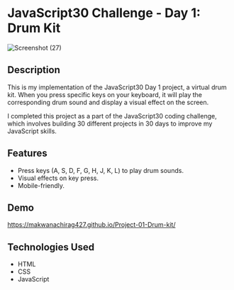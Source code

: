 # JavaScript30 Challenge - Day 1: Drum Kit

![Screenshot (27)](https://github.com/makwanachirag427/Project-01-Drum-kit/assets/128345607/6a1b4360-5af2-4ea0-a0f9-73f4c64a6e48)

## Description


This is my implementation of the JavaScript30 Day 1 project, a virtual drum kit. When you press specific keys on your keyboard, it will play the corresponding drum sound and display a visual effect on the screen.

I completed this project as a part of the JavaScript30 coding challenge, which involves building 30 different projects in 30 days to improve my JavaScript skills.

## Features

- Press keys (A, S, D, F, G, H, J, K, L) to play drum sounds.
- Visual effects on key press.
- Mobile-friendly.

## Demo

https://makwanachirag427.github.io/Project-01-Drum-kit/

## Technologies Used

- HTML
- CSS
- JavaScript
